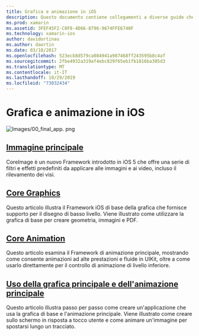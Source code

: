 ```yaml
---
title: Grafica e animazione in iOS
description: Questo documento contiene collegamenti a diverse guide che illustrano come usare l'immagine principale, la grafica principale e i Framework di animazione core in Xamarin.iOS.
ms.prod: xamarin
ms.assetid: 3FEF45F2-C0F0-4D66-8796-9674FFE6740F
ms.technology: xamarin-ios
author: davidortinau
ms.author: daortin
ms.date: 03/18/2017
ms.openlocfilehash: 523ecb8d579ca084941a987468ff243595b8c4af
ms.sourcegitcommit: 2fbe4932a319af4ebc829f65eb1fb1816ba305d3
ms.translationtype: MT
ms.contentlocale: it-IT
ms.lasthandoff: 10/29/2019
ms.locfileid: "73032434"
---
```

# <a name="graphics-and-animation-in-ios"></a>Grafica e animazione in iOS

![Images/00_final_app. png](images/00-final-app.png "Esecuzione di un'app di esempio")

## <a name="core-imageiosplatformgraphics-animation-iosintroduction-to-coreimagemd"></a>[Immagine principale](~/ios/platform/graphics-animation-ios/introduction-to-coreimage.md)

CoreImage è un nuovo Framework introdotto in iOS 5 che offre una serie di filtri e effetti predefiniti da applicare alle immagini e ai video, incluso il rilevamento dei visi.

## <a name="core-graphicsiosplatformgraphics-animation-ioscore-graphicsmd"></a>[Core Graphics](~/ios/platform/graphics-animation-ios/core-graphics.md)

Questo articolo illustra il Framework iOS di base della grafica che fornisce supporto per il disegno di basso livello. Viene illustrato come utilizzare la grafica di base per creare geometria, immagini e PDF.

## <a name="core-animationiosplatformgraphics-animation-ioscore-animationmd"></a>[Core Animation](~/ios/platform/graphics-animation-ios/core-animation.md)

Questo articolo esamina il Framework di animazione principale, mostrando come consente animazioni ad alte prestazioni e fluide in UIKit, oltre a come usarlo direttamente per il controllo di animazione di livello inferiore.

## <a name="using-core-graphics-and-core-animationiosplatformgraphics-animation-iosgraphics-animation-walkthroughmd"></a>[Uso della grafica principale e dell'animazione principale](~/ios/platform/graphics-animation-ios/graphics-animation-walkthrough.md)

Questo articolo illustra passo per passo come creare un'applicazione che usa la grafica di base e l'animazione principale. Viene illustrato come creare sullo schermo in risposta a tocco utente e come animare un'immagine per spostarsi lungo un tracciato.
